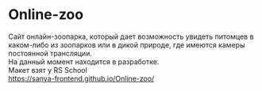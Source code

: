 # Online-zoo  
Сайт онлайн-зоопарка, который дает возможность увидеть питомцев в каком-либо из зоопарков или в дикой природе, где имеются камеры постоянной трансляции.  
На данный момент находится в разработке.  
Макет взят у RS School  
https://sanya-frontend.github.io/Online-zoo/


